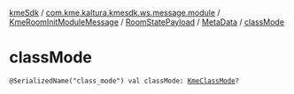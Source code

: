 [kmeSdk](../../../../index.md) / [com.kme.kaltura.kmesdk.ws.message.module](../../../index.md) / [KmeRoomInitModuleMessage](../../index.md) / [RoomStatePayload](../index.md) / [MetaData](index.md) / [classMode](./class-mode.md)

# classMode

`@SerializedName("class_mode") val classMode: `[`KmeClassMode`](../../../../com.kme.kaltura.kmesdk.ws.message.type/-kme-class-mode/index.md)`?`